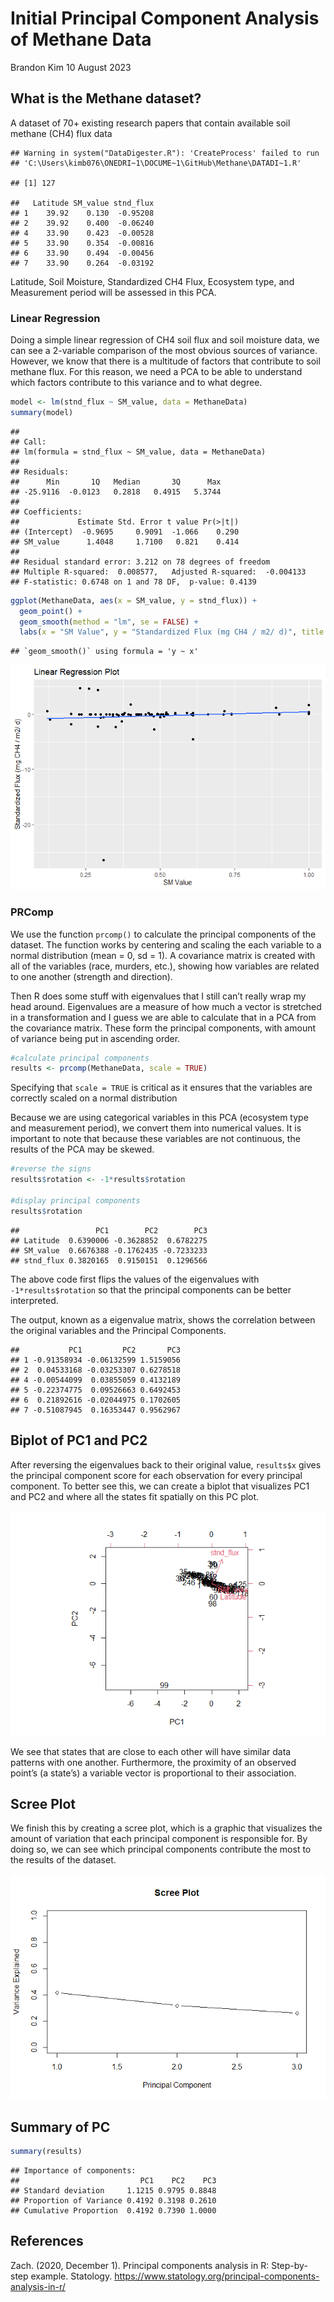 Initial Principal Component Analysis of Methane Data
================
Brandon Kim
10 August 2023

## What is the Methane dataset?

A dataset of 70+ existing research papers that contain available soil
methane (CH4) flux data

    ## Warning in system("DataDigester.R"): 'CreateProcess' failed to run
    ## 'C:\Users\kimb076\ONEDRI~1\DOCUME~1\GitHub\Methane\DATADI~1.R'

    ## [1] 127

    ##   Latitude SM_value stnd_flux
    ## 1    39.92    0.130  -0.95208
    ## 2    39.92    0.400  -0.06240
    ## 4    33.90    0.423  -0.00528
    ## 5    33.90    0.354  -0.00816
    ## 6    33.90    0.494  -0.00456
    ## 7    33.90    0.264  -0.03192

Latitude, Soil Moisture, Standardized CH4 Flux, Ecosystem type, and
Measurement period will be assessed in this PCA.

### Linear Regression

Doing a simple linear regression of CH4 soil flux and soil moisture
data, we can see a 2-variable comparison of the most obvious sources of
variance. However, we know that there is a multitude of factors that
contribute to soil methane flux. For this reason, we need a PCA to be
able to understand which factors contribute to this variance and to what
degree.

``` r
model <- lm(stnd_flux ~ SM_value, data = MethaneData)
summary(model)
```

    ## 
    ## Call:
    ## lm(formula = stnd_flux ~ SM_value, data = MethaneData)
    ## 
    ## Residuals:
    ##      Min       1Q   Median       3Q      Max 
    ## -25.9116  -0.0123   0.2818   0.4915   5.3744 
    ## 
    ## Coefficients:
    ##             Estimate Std. Error t value Pr(>|t|)
    ## (Intercept)  -0.9695     0.9091  -1.066    0.290
    ## SM_value      1.4048     1.7100   0.821    0.414
    ## 
    ## Residual standard error: 3.212 on 78 degrees of freedom
    ## Multiple R-squared:  0.008577,   Adjusted R-squared:  -0.004133 
    ## F-statistic: 0.6748 on 1 and 78 DF,  p-value: 0.4139

``` r
ggplot(MethaneData, aes(x = SM_value, y = stnd_flux)) +
  geom_point() +
  geom_smooth(method = "lm", se = FALSE) +
  labs(x = "SM Value", y = "Standardized Flux (mg CH4 / m2/ d)", title = "Linear Regression Plot")
```

    ## `geom_smooth()` using formula = 'y ~ x'

![](initialPCA_files/figure-gfm/linreg-1.png)<!-- -->

### PRComp

We use the function `prcomp()` to calculate the principal components of
the dataset. The function works by centering and scaling the each
variable to a normal distribution (mean = 0, sd = 1). A covariance
matrix is created with all of the variables (race, murders, etc.),
showing how variables are related to one another (strength and
direction).

Then R does some stuff with eigenvalues that I still can’t really wrap
my head around. Eigenvalues are a measure of how much a vector is
stretched in a transformation and I guess we are able to calculate that
in a PCA from the covariance matrix. These form the principal
components, with amount of variance being put in ascending order.

``` r
#calculate principal components
results <- prcomp(MethaneData, scale = TRUE)
```

Specifying that `scale = TRUE` is critical as it ensures that the
variables are correctly scaled on a normal distribution

Because we are using categorical variables in this PCA (ecosystem type
and measurement period), we convert them into numerical values. It is
important to note that because these variables are not continuous, the
results of the PCA may be skewed.

``` r
#reverse the signs
results$rotation <- -1*results$rotation

#display principal components
results$rotation
```

    ##                 PC1        PC2        PC3
    ## Latitude  0.6390006 -0.3628852  0.6782275
    ## SM_value  0.6676388 -0.1762435 -0.7233233
    ## stnd_flux 0.3820165  0.9150151  0.1296566

The above code first flips the values of the eigenvalues with
`-1*results$rotation` so that the principal components can be better
interpreted.

The output, known as a eigenvalue matrix, shows the correlation between
the original variables and the Principal Components.

    ##           PC1         PC2       PC3
    ## 1 -0.91358934 -0.06132599 1.5159056
    ## 2  0.04533168 -0.03253307 0.6278518
    ## 4 -0.00544099  0.03855059 0.4132189
    ## 5 -0.22374775  0.09526663 0.6492453
    ## 6  0.21892616 -0.02044975 0.1702605
    ## 7 -0.51087945  0.16353447 0.9562967

## Biplot of PC1 and PC2

After reversing the eigenvalues back to their original value,
`results$x` gives the principal component score for each observation for
every principal component. To better see this, we can create a biplot
that visualizes PC1 and PC2 and where all the states fit spatially on
this PC plot.

![](initialPCA_files/figure-gfm/biplot-1.png)<!-- -->

We see that states that are close to each other will have similar data
patterns with one another. Furthermore, the proximity of an observed
point’s (a state’s) a variable vector is proportional to their
association.

## Scree Plot

We finish this by creating a scree plot, which is a graphic that
visualizes the amount of variation that each principal component is
responsible for. By doing so, we can see which principal components
contribute the most to the results of the dataset.

![](initialPCA_files/figure-gfm/screeplot-1.png)<!-- -->

## Summary of PC

``` r
summary(results)
```

    ## Importance of components:
    ##                           PC1    PC2    PC3
    ## Standard deviation     1.1215 0.9795 0.8848
    ## Proportion of Variance 0.4192 0.3198 0.2610
    ## Cumulative Proportion  0.4192 0.7390 1.0000

## References

Zach. (2020, December 1). Principal components analysis in R:
Step-by-step example. Statology.
<https://www.statology.org/principal-components-analysis-in-r/>
